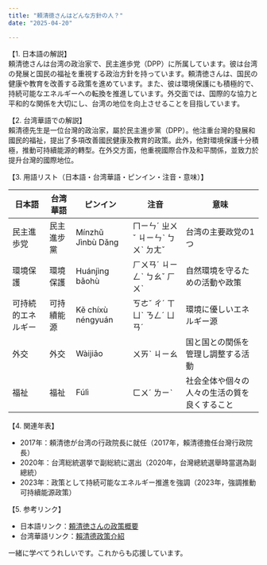 ```yaml
---
title: "頼清徳さんはどんな方針の人？"
date: "2025-04-20"

---
```


【1. 日本語の解説】  
頼清徳さんは台湾の政治家で、民主進歩党（DPP）に所属しています。彼は台湾の発展と国民の福祉を重視する政治方針を持っています。頼清徳さんは、国民の健康や教育を改善する政策を進めています。また、彼は環境保護にも積極的で、持続可能なエネルギーへの転換を推進しています。外交面では、国際的な協力と平和的な関係を大切にし、台湾の地位を向上させることを目指しています。

【2. 台湾華語での解説】  
賴清德先生是一位台灣的政治家，屬於民主進步黨（DPP）。他注重台灣的發展和國民的福祉，提出了多項改善國民健康及教育的政策。此外，他對環境保護十分積極，推動可持續能源的轉型。在外交方面，他重視國際合作及和平關係，並致力於提升台灣的國際地位。

【3. 用語リスト（日本語・台湾華語・ピンイン・注音・意味）】  

| 日本語     | 台湾華語       | ピンイン   | 注音     | 意味                           |
|----------|------------|--------|---------|------------------------------|
| 民主進歩党 | 民主進步黨     | Mínzhǔ Jìnbù Dǎng | ㄇㄧㄣˊ ㄓㄨˇ ㄐㄧㄣˋ ㄅㄨˋ ㄉㄤˇ | 台湾の主要政党の1つ             |
| 環境保護   | 環境保護      | Huánjìng bǎohù | ㄏㄨㄢˊ ㄐㄧㄥˋ ㄅㄠˇ ㄏㄨˋ | 自然環境を守るための活動や政策        |
| 可持続的エネルギー | 可持續能源   | Kě chíxù néngyuán | ㄎㄜˇ ㄔˊ ㄒㄩˋ ㄋㄥˊ ㄩㄢˊ | 環境に優しいエネルギー源            |
| 外交      | 外交         | Wàijiāo  | ㄨㄞˋ ㄐㄧㄠ | 国と国との関係を管理し調整する活動    |
| 福祉      | 福祉         | Fúlì     | ㄈㄨˊ ㄌㄧˋ   | 社会全体や個々の人々の生活の質を良くすること |

【4. 関連年表】  
- 2017年：頼清徳が台湾の行政院長に就任（2017年，賴清德擔任台灣行政院長）  
- 2020年：台湾総統選挙で副総統に選出（2020年，台灣總統選舉時當選為副總統）  
- 2023年：政策として持続可能なエネルギー推進を強調（2023年，強調推動可持續能源政策）  

【5. 参考リンク】  
- 日本語リンク：[頼清徳さんの政策概要](https://ja.wikipedia.org/wiki/%E9%A0%BC%E6%B8%85%E5%BE%B3)  
- 台湾華語リンク：[賴清德政策介紹](https://zh.wikipedia.org/wiki/%E8%B3%B4%E6%B8%85%E5%BE%B7)

一緒に学べてうれしいです。これからも応援しています。
